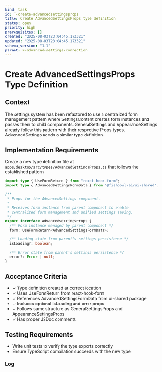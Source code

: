 ```yaml
---
kind: task
id: T-create-advancedsettingsprops
title: Create AdvancedSettingsProps type definition
status: open
priority: high
prerequisites: []
created: "2025-08-03T23:04:45.173321"
updated: "2025-08-03T23:04:45.173321"
schema_version: "1.1"
parent: F-advanced-settings-connection
---
```


# Create AdvancedSettingsProps Type Definition

## Context

The settings system has been refactored to use a centralized form management pattern where SettingsContent creates form instances and passes them to child components. GeneralSettings and AppearanceSettings already follow this pattern with their respective Props types. AdvancedSettings needs a similar type definition.

## Implementation Requirements

Create a new type definition file at `apps/desktop/src/types/AdvancedSettingsProps.ts` that follows the established pattern:

```typescript
import type { UseFormReturn } from "react-hook-form";
import type { AdvancedSettingsFormData } from "@fishbowl-ai/ui-shared";

/**
 * Props for the AdvancedSettings component.
 *
 * Receives form instance from parent component to enable
 * centralized form management and unified settings saving.
 */
export interface AdvancedSettingsProps {
  /** Form instance managed by parent component */
  form: UseFormReturn<AdvancedSettingsFormData>;

  /** Loading state from parent's settings persistence */
  isLoading?: boolean;

  /** Error state from parent's settings persistence */
  error?: Error | null;
}
```

## Acceptance Criteria

- ✓ Type definition created at correct location
- ✓ Uses UseFormReturn from react-hook-form
- ✓ References AdvancedSettingsFormData from ui-shared package
- ✓ Includes optional isLoading and error props
- ✓ Follows same structure as GeneralSettingsProps and AppearanceSettingsProps
- ✓ Has proper JSDoc comments

## Testing Requirements

- Write unit tests to verify the type exports correctly
- Ensure TypeScript compilation succeeds with the new type

### Log
